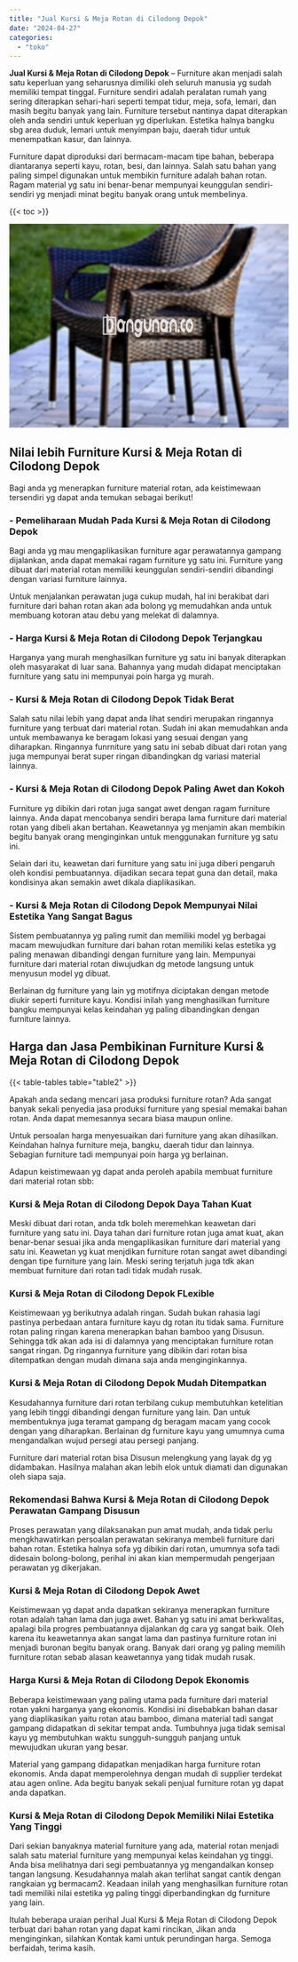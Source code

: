 ```yaml
---
title: "Jual Kursi & Meja Rotan di Cilodong Depok"
date: "2024-04-27"
categories: 
  - "toko"
---
```


**Jual Kursi & Meja Rotan di Cilodong Depok** – Furniture akan menjadi salah satu keperluan yang seharusnya dimiliki oleh seluruh manusia yg sudah memiliki tempat tinggal. Furniture sendiri adalah peralatan rumah yang sering diterapkan sehari-hari seperti tempat tidur, meja, sofa, lemari, dan masih begitu banyak yang lain. Furniture tersebut nantinya dapat diterapkan oleh anda sendiri untuk keperluan yg diperlukan. Estetika halnya bangku sbg area duduk, lemari untuk menyimpan baju, daerah tidur untuk menempatkan kasur, dan lainnya.

Furniture dapat diproduksi dari bermacam-macam tipe bahan, beberapa diantaranya seperti kayu, rotan, besi, dan lainnya. Salah satu bahan yang paling simpel digunakan untuk membikin furniture adalah bahan rotan. Ragam material yg satu ini benar-benar mempunyai keunggulan sendiri-sendiri yg menjadi minat begitu banyak orang untuk membelinya.

{{< toc >}}

![Jual Kursi & Meja Rotan di Cilodong Depok](/images/kursi-meja-rotan-murah29.png)

## Nilai lebih Furniture Kursi & Meja Rotan di Cilodong Depok

Bagi anda yg menerapkan furniture material rotan, ada keistimewaan tersendiri yg dapat anda temukan sebagai berikut!

### \- Pemeliharaan Mudah Pada Kursi & Meja Rotan di Cilodong Depok

Bagi anda yg mau mengaplikasikan furniture agar perawatannya gampang dijalankan, anda dapat memakai ragam furniture yg satu ini. Furniture yang dibuat dari material rotan memiliki keunggulan sendiri-sendiri dibandingi dengan variasi furniture lainnya.

Untuk menjalankan perawatan juga cukup mudah, hal ini berakibat dari furniture dari bahan rotan akan ada bolong yg memudahkan anda untuk membuang kotoran atau debu yang melekat di dalamnya.

### \- Harga Kursi & Meja Rotan di Cilodong Depok Terjangkau

Harganya yang murah menghasilkan furniture yg satu ini banyak diterapkan oleh masyarakat di luar sana. Bahannya yang mudah didapat menciptakan furniture yang satu ini mempunyai poin harga yg murah.

### \- Kursi & Meja Rotan di Cilodong Depok Tidak Berat

Salah satu nilai lebih yang dapat anda lihat sendiri merupakan ringannya furniture yang terbuat dari material rotan. Sudah ini akan memudahkan anda untuk membawanya ke beragam lokasi yang sesuai dengan yang diharapkan. Ringannya funrniture yang satu ini sebab dibuat dari rotan yang juga mempunyai berat super ringan dibandingkan dg variasi material lainnya.

### \- Kursi & Meja Rotan di Cilodong Depok Paling Awet dan Kokoh

Furniture yg dibikin dari rotan juga sangat awet dengan ragam furniture lainnya. Anda dapat mencobanya sendiri berapa lama furniture dari material rotan yang dibeli akan bertahan. Keawetannya yg menjamin akan membikin begitu banyak orang menginginkan untuk menggunakan furniture yg satu ini.

Selain dari itu, keawetan dari furniture yang satu ini juga diberi pengaruh oleh kondisi pembuatannya. dijadikan secara tepat guna dan detail, maka kondisinya akan semakin awet dikala diaplikasikan.

### \- Kursi & Meja Rotan di Cilodong Depok Mempunyai Nilai Estetika Yang Sangat Bagus

Sistem pembuatannya yg paling rumit dan memiliki model yg berbagai macam mewujudkan furniture dari bahan rotan memiliki kelas estetika yg paling menawan dibandingi dengan furniture yang lain. Mempunyai furniture dari material rotan diwujudkan dg metode langsung untuk menyusun model yg dibuat.

Berlainan dg furniture yang lain yg motifnya diciptakan dengan metode diukir seperti furniture kayu. Kondisi inilah yang menghasilkan furniture bangku mempunyai kelas keindahan yg paling dibandingkan dengan furniture lainnya.

## Harga dan Jasa Pembikinan Furniture Kursi & Meja Rotan di Cilodong Depok

{{< table-tables table="table2" >}}

Apakah anda sedang mencari jasa produksi furniture rotan? Ada sangat banyak sekali penyedia jasa produksi furniture yang spesial memakai bahan rotan. Anda dapat memesannya secara biasa maupun online.

Untuk persoalan harga menyesuaikan dari furniture yang akan dihasilkan. Keindahan halnya furniture meja, bangku, daerah tidur dan lainnya. Sebagian furniture tadi mempunyai poin harga yg berlainan.

Adapun keistimewaan yg dapat anda peroleh apabila membuat furniture dari material rotan sbb:

### Kursi & Meja Rotan di Cilodong Depok Daya Tahan Kuat

Meski dibuat dari rotan, anda tdk boleh meremehkan keawetan dari furniture yang satu ini. Daya tahan dari furniture rotan juga amat kuat, akan benar-benar sesuai jika anda mengaplikasikan furniture dari material yang satu ini. Keawetan yg kuat menjdikan furniture rotan sangat awet dibandingi dengan tipe furniture yang lain. Meski sering terjatuh juga tdk akan membuat furniture dari rotan tadi tidak mudah rusak.

### Kursi & Meja Rotan di Cilodong Depok FLexible

Keistimewaan yg berikutnya adalah ringan. Sudah bukan rahasia lagi pastinya perbedaan antara furniture kayu dg rotan itu tidak sama. Furniture rotan paling ringan karena menerapkan bahan bamboo yang Disusun. Sehingga tdk akan ada isi di dalamnya yang menciptakan furniture rotan sangat ringan. Dg ringannya furniture yang dibikin dari rotan bisa ditempatkan dengan mudah dimana saja anda menginginkannya.

### Kursi & Meja Rotan di Cilodong Depok Mudah Ditempatkan

Kesudahannya furniture dari rotan terbilang cukup membutuhkan ketelitian yang lebih tinggi dibandingi dengan furniture yang lain. Dan untuk membentuknya juga teramat gampang dg beragam macam yang cocok dengan yang diharapkan. Berlainan dg furniture kayu yang umumnya cuma mengandalkan wujud persegi atau persegi panjang.

Furniture dari material rotan bisa Disusun melengkung yang layak dg yg didambakan. Hasilnya malahan akan lebih elok untuk diamati dan digunakan oleh siapa saja.

### Rekomendasi Bahwa Kursi & Meja Rotan di Cilodong Depok Perawatan Gampang Disusun

Proses perawatan yang dilaksanakan pun amat mudah, anda tidak perlu mengkhawatirkan persoalan perawatan sekiranya membeli furniture dari bahan rotan. Estetika halnya sofa yg dibikin dari rotan, umumnya sofa tadi didesain bolong-bolong, perihal ini akan kian mempermudah pengerjaan perawatan yg dikerjakan.

### Kursi & Meja Rotan di Cilodong Depok Awet

Keistimewaan yg dapat anda dapatkan sekiranya menerapkan furniture rotan adalah tahan lama dan juga awet. Bahan yg satu ini amat berkwalitas, apalagi bila progres pembuatannya dijalankan dg cara yg sangat baik. Oleh karena itu keawetannya akan sangat lama dan pastinya furniture rotan ini menjadi buronan begitu banyak orang. Banyak dari orang yg paling memilih furniture rotan sebab alasan keawetannya yang tidak mudah rusak.

### Harga Kursi & Meja Rotan di Cilodong Depok Ekonomis

Beberapa keistimewaan yang paling utama pada furniture dari material rotan yakni harganya yang ekonomis. Kondisi ini disebabkan bahan dasar yang diaplikasikan yaitu rotan atau bamboo, dimana material tadi sangat gampang didapatkan di sekitar tempat anda. Tumbuhnya juga tidak semisal kayu yg membutuhkan waktu sungguh-sungguh panjang untuk mewujudkan ukuran yang besar.

Material yang gampang didapatkan menjadikan harga furniture rotan ekonomis. Anda dapat memperolehnya dengan mudah di supplier terdekat atau agen online. Ada begitu banyak sekali penjual furniture rotan yg dapat anda dapatkan.

### Kursi & Meja Rotan di Cilodong Depok Memiliki Nilai Estetika Yang Tinggi

Dari sekian banyaknya material furniture yang ada, material rotan menjadi salah satu material furniture yang mempunyai kelas keindahan yg tinggi. Anda bisa melihatnya dari segi pembuatannya yg mengandalkan konsep tangan langsung. Kesudahannya malah akan terlihat sangat cantik dengan rangkaian yg bermacam2. Keadaan inilah yang menghasilkan furniture rotan tadi memiliki nilai estetika yg paling tinggi diperbandingkan dg furniture yang lain.

Itulah beberapa uraian perihal Jual Kursi & Meja Rotan di Cilodong Depok terbuat dari bahan rotan yang dapat kami rincikan, Jikan anda menginginkan, silahkan Kontak kami untuk perundingan harga. Semoga berfaidah, terima kasih.
